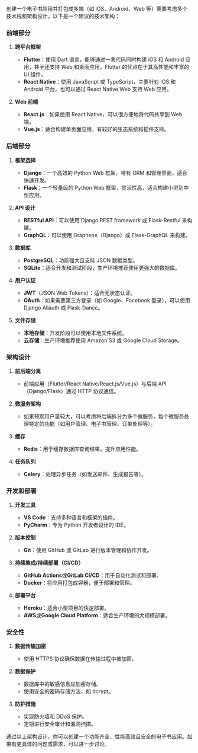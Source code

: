 创建一个电子书应用并打包成多端（如 iOS、Android、Web 等）需要考虑多个技术栈和架构设计。以下是一个建议的技术架构：

### 前端部分

1. **跨平台框架**

   - **Flutter**：使用 Dart 语言，能够通过一套代码同时构建 iOS 和 Android 应用，甚至还支持 Web 和桌面应用。Flutter 的优点在于其高性能和丰富的 UI 组件。
   - **React Native**：使用 JavaScript 或 TypeScript，主要针对 iOS 和 Android 平台，也可以通过 React Native Web 支持 Web 应用。

2. **Web 前端**
   - **React.js**：如果使用 React Native，可以很方便地将代码共享到 Web 端。
   - **Vue.js**：适合构建单页面应用，有较好的生态系统和插件支持。

### 后端部分

1. **框架选择**

   - **Django**：一个高效的 Python Web 框架，带有 ORM 和管理界面，适合快速开发。
   - **Flask**：一个轻量级的 Python Web 框架，灵活性高，适合构建小型到中型应用。

2. **API 设计**

   - **RESTful API**：可以使用 Django REST framework 或 Flask-Restful 来构建。
   - **GraphQL**：可以使用 Graphene（Django）或 Flask-GraphQL 来构建。

3. **数据库**

   - **PostgreSQL**：功能强大且支持 JSON 数据类型。
   - **SQLite**：适合开发和测试阶段，生产环境推荐使用更强大的数据库。

4. **用户认证**

   - **JWT**（JSON Web Tokens）：适合无状态认证。
   - **OAuth**：如果需要第三方登录（如 Google、Facebook 登录），可以使用 Django Allauth 或 Flask-Dance。

5. **文件存储**
   - **本地存储**：开发阶段可以使用本地文件系统。
   - **云存储**：生产环境推荐使用 Amazon S3 或 Google Cloud Storage。

### 架构设计

1. **前后端分离**

   - 前端应用（Flutter/React Native/React.js/Vue.js）与后端 API（Django/Flask）通过 HTTP 协议通信。

2. **微服务架构**

   - 如果预期用户量较大，可以考虑将后端拆分为多个微服务，每个微服务处理特定的功能（如用户管理、电子书管理、订单处理等）。

3. **缓存**

   - **Redis**：用于缓存数据库查询结果，提升应用性能。

4. **任务队列**
   - **Celery**：处理异步任务（如发送邮件、生成报告等）。

### 开发和部署

1. **开发工具**

   - **VS Code**：支持多种语言和框架的插件。
   - **PyCharm**：专为 Python 开发者设计的 IDE。

2. **版本控制**

   - **Git**：使用 GitHub 或 GitLab 进行版本管理和协作开发。

3. **持续集成/持续部署（CI/CD）**

   - **GitHub Actions**或**GitLab CI/CD**：用于自动化测试和部署。
   - **Docker**：将应用打包成容器，便于部署和管理。

4. **部署平台**
   - **Heroku**：适合小型项目的快速部署。
   - **AWS**或**Google Cloud Platform**：适合生产环境的大规模部署。

### 安全性

1. **数据传输加密**

   - 使用 HTTPS 协议确保数据在传输过程中被加密。

2. **数据保护**

   - 数据库中的敏感信息应加密存储。
   - 使用安全的密码存储方法，如 bcrypt。

3. **防护措施**
   - 实现防火墙和 DDoS 保护。
   - 定期进行安全审计和漏洞扫描。

通过以上架构设计，你可以创建一个功能齐全、性能高效且安全的电子书应用。如果有更具体的问题或需求，可以进一步讨论。
